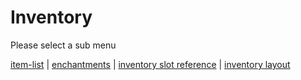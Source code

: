 # Inventory 

Please select a sub menu

[item-list](https://tgn-minecraft.github.io/docs/items) | [enchantments](https://tgn-minecraft.github.io/docs/enchantments) | [inventory slot reference](https://bugs.mojang.com/secure/attachment/61101/Items_slot_number.jpg) | [inventory layout](https://tgn-minecraft.github.io/docs/inv-layout)
